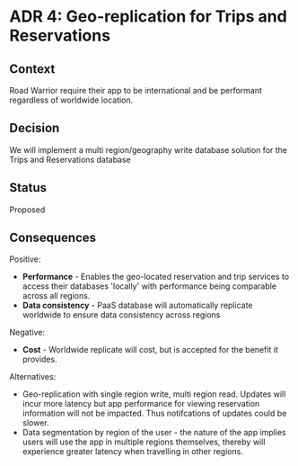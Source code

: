 # ADR 4: Geo-replication for Trips and Reservations 

## Context

Road Warrior require their app to be international and be performant regardless of worldwide location.

## Decision

We will implement a multi region/geography write database solution for the Trips and Reservations database 

## Status

Proposed

## Consequences

Positive:
- **Performance** - Enables the geo-located reservation and trip services to access their databases 'locally' with performance being comparable across all regions.
- **Data consistency** - PaaS database will automatically replicate worldwide to ensure data consistency across regions
  
Negative:
- **Cost** - Worldwide replicate will cost, but is accepted for the benefit it provides. 

Alternatives:
- Geo-replication with single region write, multi region read. Updates will incur more latency but app performance for viewing reservation information will not be impacted. Thus notifcations of updates could be slower.
- Data segmentation by region of the user - the nature of the app implies users will use the app in multiple regions themselves, thereby will experience greater latency when travelling in other regions.

